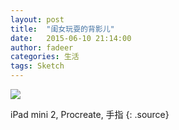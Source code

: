 ```yaml
---
layout: post
title:  "闺女玩耍的背影儿"
date:   2015-06-10 21:14:00
author: fadeer
categories: 生活
tags: Sketch
---
```


![](http://7xkxri.com1.z0.glb.clouddn.com/2015-06-10%20214333.png)

iPad mini 2, Procreate, 手指
{: .source}

